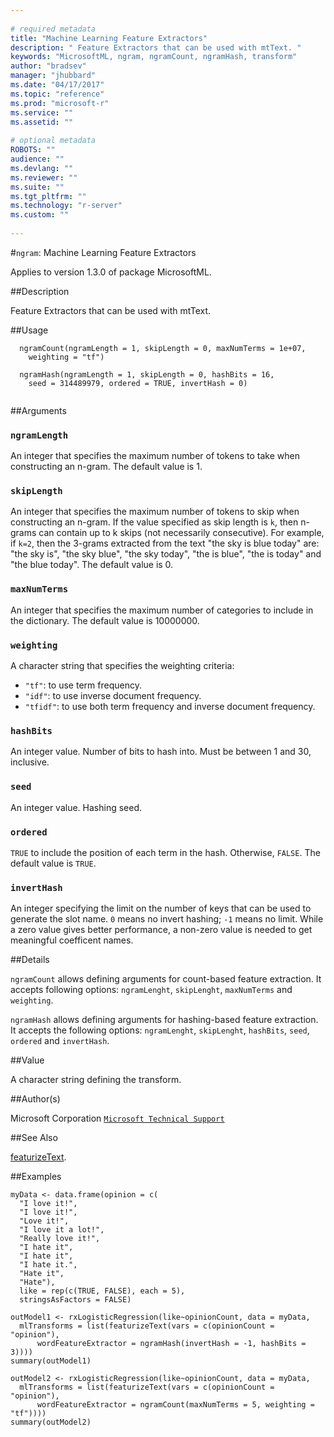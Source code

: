 ```yaml
--- 
 
# required metadata 
title: "Machine Learning Feature Extractors" 
description: " Feature Extractors that can be used with mtText. " 
keywords: "MicrosoftML, ngram, ngramCount, ngramHash, transform" 
author: "bradsev" 
manager: "jhubbard" 
ms.date: "04/17/2017" 
ms.topic: "reference" 
ms.prod: "microsoft-r" 
ms.service: "" 
ms.assetid: "" 
 
# optional metadata 
ROBOTS: "" 
audience: "" 
ms.devlang: "" 
ms.reviewer: "" 
ms.suite: "" 
ms.tgt_pltfrm: "" 
ms.technology: "r-server" 
ms.custom: "" 
 
--- 
```

 
 
 
 
 
 
 
#`ngram`: Machine Learning Feature Extractors

Applies to version 1.3.0 of package MicrosoftML.
 
##Description
 
Feature Extractors that can be used with mtText.
 
 
##Usage

```   
  ngramCount(ngramLength = 1, skipLength = 0, maxNumTerms = 1e+07,
    weighting = "tf")
  
  ngramHash(ngramLength = 1, skipLength = 0, hashBits = 16,
    seed = 314489979, ordered = TRUE, invertHash = 0)
 
```
 
##Arguments

   
  
### `ngramLength`
An integer that specifies the maximum number of tokens to take when constructing an n-gram. The default value is 1. 
  
  
  
### `skipLength`
An integer that specifies the maximum number of tokens to skip when constructing an n-gram. If the value specified as skip length is `k`, then n-grams can contain up to k skips (not necessarily consecutive). For example, if `k=2`, then the 3-grams extracted from the text "the sky is blue today" are: "the sky is", "the sky blue", "the sky today", "the is blue", "the is today" and "the blue today". The default  value is 0. 
  
  
  
### `maxNumTerms`
An integer that specifies the maximum number of categories  to include in the dictionary. The default value is 10000000. 
  
  
  
### `weighting`
 A character string that specifies the weighting criteria:  
*   `"tf"`: to use term frequency.    
*   `"idf"`: to use inverse document frequency.   
*   `"tfidf"`: to use both term frequency and inverse document frequency.   
 
  
  
  
### `hashBits`
An integer value. Number of bits to hash into. Must be between 1 and 30, inclusive. 
  
  
  
### `seed`
An integer value. Hashing seed. 
  
  
  
### `ordered`
 `TRUE` to include the position of each term in the  hash. Otherwise, `FALSE`. The default value is `TRUE`. 
  
  
  
### `invertHash`
An integer specifying the limit on the number of keys  that can be used to generate the slot name. `0` means no invert  hashing; `-1` means no limit. While a zero value gives better  performance, a non-zero value is needed to get meaningful coefficent names. 
  
 
 
##Details
 
`ngramCount` allows defining arguments for count-based feature extraction. It accepts following options: `ngramLenght`, `skipLenght`,
`maxNumTerms` and `weighting`.

`ngramHash` allows defining arguments for hashing-based feature extraction.  It accepts the following options: `ngramLenght`, `skipLenght`, 
`hashBits`, `seed`, `ordered` and `invertHash`.
 
 
##Value
 
A character string defining the transform.
 
##Author(s)
 
Microsoft Corporation [`Microsoft Technical Support`](https://go.microsoft.com/fwlink/?LinkID=698556&clcid=0x409)

 
 
##See Also
 
[featurizeText](../../r-reference/microsoftml/featurizetext.md).
   
##Examples
   
	myData <- data.frame(opinion = c(
      "I love it!",
      "I love it!",
      "Love it!",
      "I love it a lot!",
      "Really love it!",
      "I hate it",
      "I hate it",
      "I hate it.",
      "Hate it",
      "Hate"),
      like = rep(c(TRUE, FALSE), each = 5),
      stringsAsFactors = FALSE)
      
	outModel1 <- rxLogisticRegression(like~opinionCount, data = myData, 
      mlTransforms = list(featurizeText(vars = c(opinionCount = "opinion"), 
          wordFeatureExtractor = ngramHash(invertHash = -1, hashBits = 3)))) 
	summary(outModel1)   
         
	outModel2 <- rxLogisticRegression(like~opinionCount, data = myData, 
      mlTransforms = list(featurizeText(vars = c(opinionCount = "opinion"), 
          wordFeatureExtractor = ngramCount(maxNumTerms = 5, weighting = "tf"))))         
	summary(outModel2)

 
 
